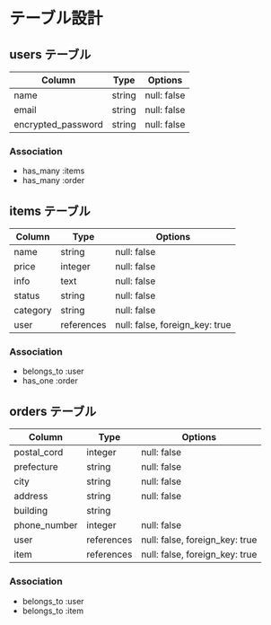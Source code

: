 # テーブル設計

## users テーブル

| Column             | Type   | Options     |
| ------------------ | ------ | ----------- |
| name               | string | null: false |
| email              | string | null: false |
| encrypted_password | string | null: false |

### Association

- has_many :items
- has_many :order

## items テーブル

| Column     | Type       | Options                        |
| ---------- | ---------- | ------------------------------ |
| name       | string     | null: false                    |
| price      | integer    | null: false                    |
| info       | text       | null: false                    |
| status     | string     | null: false                    |
| category   | string     | null: false                    |
| user       | references | null: false, foreign_key: true |

### Association

- belongs_to :user
- has_one :order

## orders テーブル

| Column           | Type       | Options                        |
| ---------------- | ---------- | ------------------------------ |
| postal_cord      | integer    | null: false                    |
| prefecture       | string     | null: false                    |
| city             | string     | null: false                    |
| address          | string     | null: false                    |
| building         | string     |                                |
| phone_number     | integer    | null: false                    |
| user             | references | null: false, foreign_key: true |
| item             | references | null: false, foreign_key: true |

### Association

- belongs_to :user
- belongs_to :item